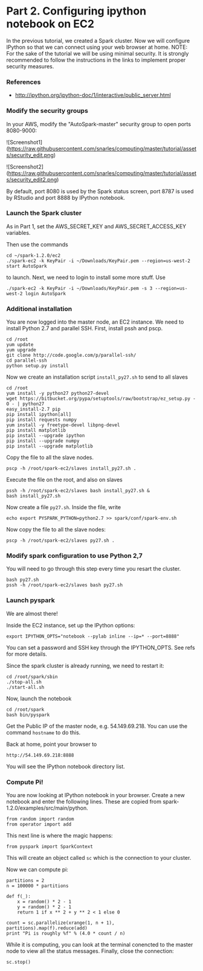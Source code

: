 # Part 2.  Configuring ipython notebook on EC2

In the previous tutorial, we created a Spark cluster.
Now we will configure IPython so that we can connect using your web browser at home.
NOTE: For the sake of the tutorial we will be using minimal security.
It is strongly recommended to follow the instructions in the links to implement proper security measures.

### References

* http://ipython.org/ipython-doc/1/interactive/public_server.html

### Modify the security groups

In your AWS, modify the "AutoSpark-master" security group to open ports 8080-9000:

![Screenshot1]
(https://raw.githubusercontent.com/snarles/computing/master/tutorial/assets/security_edit.png)

![Screenshot2]
(https://raw.githubusercontent.com/snarles/computing/master/tutorial/assets/security_edit2.png)

By default, port 8080 is used by the Spark status screen, port 8787 is used by RStudio and port 8888 by IPython notebook.

### Launch the Spark cluster

As in Part 1, set the AWS_SECRET_KEY and AWS_SECRET_ACCESS_KEY variables.

Then use the commands
```
cd ~/spark-1.2.0/ec2
./spark-ec2 -k KeyPair -i ~/Downloads/KeyPair.pem --region=us-west-2 start AutoSpark
```
to launch.
Next, we need to login to install some more stuff.  Use
```
./spark-ec2 -k KeyPair -i ~/Downloads/KeyPair.pem -s 3 --region=us-west-2 login AutoSpark
```

### Additional installation

You are now logged into the master node, an EC2 instance.
We need to install Python 2.7 and parallel SSH.
First, install pssh and pscp.

```
cd /root
yum update
yum upgrade
git clone http://code.google.com/p/parallel-ssh/
cd parallel-ssh
python setup.py install
```

Now we create an installation script `install_py27.sh` to send to all slaves
```
cd /root
yum install -y python27 python27-devel
wget https://bitbucket.org/pypa/setuptools/raw/bootstrap/ez_setup.py -O - | python27
easy_install-2.7 pip
pip install ipython[all]
pip install requests numpy
yum install -y freetype-devel libpng-devel
pip install matplotlib
pip install --upgrade ipython
pip install --upgrade numpy
pip install --upgrade matplotlib
```
Copy the file to all the slave nodes.
```
pscp -h /root/spark-ec2/slaves install_py27.sh .
```
Execute the file on the root, and also on slaves
```
pssh -h /root/spark-ec2/slaves bash install_py27.sh &
bash install_py27.sh
```

Now create a file `py27.sh`.
Inside the file, write
```
echo export PYSPARK_PYTHON=python2.7 >> spark/conf/spark-env.sh
```
Now copy the file to all the slave nodes:
```
pscp -h /root/spark-ec2/slaves py27.sh .
```

### Modify spark configuration to use Python 2,7

You will need to go through this step every time you resart the cluster.

```
bash py27.sh
pssh -h /root/spark-ec2/slaves bash py27.sh
```

### Launch pyspark

We are almost there!

Inside the EC2 instance, set up the IPython options:
```
export IPYTHON_OPTS="notebook --pylab inline --ip=* --port=8888"
```
You can set a password and SSH key through the IPYTHON_OPTS.
See refs for more details.

Since the spark cluster is already running, we need to restart it:
```
cd /root/spark/sbin
./stop-all.sh
./start-all.sh
```


Now, launch the notebook
```
cd /root/spark
bash bin/pyspark
```

Get the Public IP of the master node, e.g. 54.149.69.218.
You can use the command `hostname` to do this.

Back at home, point your browser to
```
http://54.149.69.218:8888
```

You will see the IPython notebook directory list.

### Compute Pi!

You are now looking at IPython notebook in your browser.
Create a new notebook and enter the following lines.  These are copied from spark-1.2.0/examples/src/main/python.

```
from random import random
from operator import add
```

This next line is where the magic happens:
```
from pyspark import SparkContext
```

This will create an object called `sc` which is the connection to your cluster.

Now we can compute pi:

    partitions = 2
    n = 100000 * partitions

    def f(_):
        x = random() * 2 - 1
        y = random() * 2 - 1
        return 1 if x ** 2 + y ** 2 < 1 else 0

    count = sc.parallelize(xrange(1, n + 1), partitions).map(f).reduce(add)
    print "Pi is roughly %f" % (4.0 * count / n)

While it is computing, you can look at the terminal conencted to the master node to view all the status messages.
Finally, close the connection:

    sc.stop()
